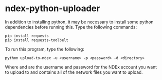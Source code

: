 # ndex-python-uploader

In addition to installing python, it may be necessary to install some python dependencies before running this. Type
the following commands:

```shell
pip install requests
pip install requests-toolbelt
```

To run this program, type the following:

```shell
python upload-to-ndex -u <username> -p <password> -d <directory>
```

Where <username> and <password> are the username and password for the NDEx account you want to upload to and <directory>
contains all of the network files you want to upload.